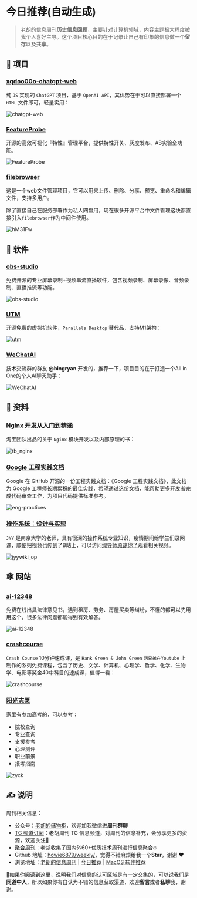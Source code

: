 # 今日推荐(自动生成)

> 老胡的信息周刊**历史信息回顾**，主要针对计算机领域，内容主题极大程度被我个人喜好主导。这个项目核心目的在于记录让自己有印象的信息做一个**留存**以及**共享**。


## 🎯 项目 

### [xqdoo00o-chatgpt-web](https://github.com/xqdoo00o/chatgpt-web)

纯 `JS` 实现的 `ChatGPT` 项目，基于 `OpenAI API`，其优势在于可以直接部署一个 `HTML` 文件即可，轻量实用：

![chatgpt-web](https://images-1252557999.file.myqcloud.com/uPic/chatgpt-web.png) 

### [FeatureProbe](https://github.com/FeatureProbe/FeatureProbe)

开源的高效可视化『特性』管理平台，提供特性开关、灰度发布、AB实验全功能。

![FeatureProbe](https://images-1252557999.file.myqcloud.com/uPic/FeatureProbe.png) 

### [filebrowser](https://github.com/filebrowser/filebrowser)

这是一个web文件管理项目，它可以用来上传、删除、分享、预览、重命名和编辑文件，支持多用户。

除了直接自己在服务部署作为私人网盘用，现在很多开源平台中文件管理这块都直接引入`filebrowser`作为中间件使用。

![hM31Fw](https://images-1252557999.file.myqcloud.com/uPic/hM31Fw.jpg) 

## 🤖 软件 

### [obs-studio](https://github.com/obsproject/obs-studio)

免费开源的专业屏幕录制+视频串流直播软件，包含视频录制、屏幕录像、音频录制、直播推流等功能。

![obs-studio](https://images-1252557999.file.myqcloud.com/uPic/2asRCI.png) 

### [UTM](https://github.com/utmapp/UTM)

开源免费的虚拟机软件，`Parallels Desktop` 替代品，支持M1架构：

![utm](https://images-1252557999.file.myqcloud.com/uPic/utm.png) 

### [WeChatAI](https://github.com/bingryan/WeChatAI)

技术交流群的群友 **@bingryan** 开发的，推荐一下，项目目的在于打造一个All in One的个人AI聊天助手：

![WeChatAI](https://images-1252557999.file.myqcloud.com/uPic/WeChatAI.png) 

## 👀 资料 

### [Nginx 开发从入门到精通](https://tengine.taobao.org/book/)

淘宝团队出品的关于 `Nginx` 模块开发以及内部原理的书：

![tb_nginx](https://images-1252557999.file.myqcloud.com/uPic/tb_nginx.jpg) 

### [Google 工程实践文档](https://jimmysong.io/eng-practices/)

Google 在 GitHub 开源的一份工程实践文档：《Google 工程实践文档》，此文档为 Google 工程师长期累积的最佳实践，希望通过这份文档，能帮助更多开发者完成代码审查工作，为项目代码提供标准参考。

![eng-practices](https://images-1252557999.file.myqcloud.com/uPic/rDrm0R.png) 

### [操作系统：设计与实现](http://jyywiki.cn/OS/2022/)

`JYY` 是南京大学的老师，具有很深的操作系统专业知识，疫情期间给学生们录网课，顺便把视频也传到了B站上，可以访问[绿导师原谅你了](https://space.bilibili.com/202224425/channel/series)观看相关视频。

![jyywiki_op](https://images-1252557999.file.myqcloud.com/uPic/jyywiki_op.jpg) 

## 🕸 网站 

### [ai-12348](https://ai.12348.gov.cn/pc/)

免费在线出具法律意见书，遇到租房、劳务、房屋买卖等纠纷，不懂的都可以先用用这个，很多法律问题都能得到有效解答。

![ai-12348](https://images-1252557999.file.myqcloud.com/uPic/dyXpgX.png) 

### [crashcourse](https://crashcourse.club/category)

`Crash Course` 10分钟速成课，是 `Hank Green & John Green` `两兄弟在Youtube` 上制作的系列免费课程，包含了历史、文学、计算机、心理学、哲学、化学、生物学、电影等奖金40中科目的速成课，值得一看：

![crashcourse](https://images-1252557999.file.myqcloud.com/uPic/crashcourse.jpg) 

### [阳光志愿](https://gaokao.chsi.com.cn/zyck/)

家里有参加高考的，可以参考：

- 院校查询
- 专业查询
- 支援参考
- 心理测评
- 职业前景
- 报考指南

![zyck](https://images-1252557999.file.myqcloud.com/uPic/zyck.jpg) 

## ✍️ 说明

周刊相关信息：

- 公众号：[老胡的储物柜](https://images-1252557999.file.myqcloud.com/uPic/ETIbMe.jpg)，欢迎加我微信进**周刊群聊**
- [TG 频道订阅](https://t.me/howie_weekly)：老胡周刊 TG 信息频道，对周刊的信息补充，会分享更多的资源，欢迎关注👏
- [聚合周刊](https://www.fre321.com/weekly)：老胡收集了国内外60+优质技术周刊进行信息聚合🔥
- Github 地址：[howie6879/weekly/](https://github.com/howie6879/weekly/)，觉得不错麻烦给我一个**Star**，谢谢 ❤️
- 浏览地址：[老胡的信息周刊](https://weekly.howie6879.com) | [今日推荐](https://weekly.howie6879.com/recommend/index.html) | [MacOS 软件推荐](https://weekly.howie6879.com/soft/mac.html)

🙌如果你阅读到这里，说明我们对信息的认可区域是有一定交集的，可以说我们是**同道中人**，所以如果你有自认为不错的信息获取渠道，欢迎**留言**或者**私聊**我，谢谢。